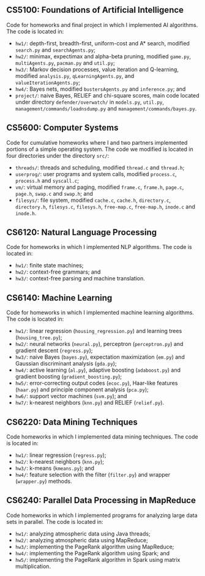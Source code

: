 ## CS5100: Foundations of Artificial Intelligence
Code for homeworks and final project in which I implemented AI algorithms. The code is located in:

* `hw1/`: depth-first, breadth-first, uniform-cost and A\* search, modified `search.py` and `searchAgents.py`;
* `hw2/`: minimax, expectimax and alpha-beta pruning, modified `game.py`, `multiAgents.py`, `pacman.py` and `util.py`;
* `hw3/`: Markov decision processes, value iteration and Q-learning, modified `analysis.py`, `qLearningAgents.py`, and `valueIterationAgents.py`;
* `hw4/`: Bayes nets, modified `bustersAgents.py` and `inference.py`; and
* `project/`: naive Bayes, RELIEF and chi-square scores, main code located under directory `defender/overwatch/` in `models.py`, `util.py`, `management/commands/loadnsdump.py` and `management/commands/bayes.py`. 

## CS5600: Computer Systems
Code for cumulative homeworks where I and two partners implemented portions of a simple operating system. The code we modified is located in four directories under the directory `src/`:

* `threads/`: threads and scheduling, modified `thread.c` and `thread.h`;
* `userprog/`: user programs and system calls, modified `process.c`, ` process.h` and `syscall.c`;
* `vm/`: virtual memory and paging, modified `frame.c`, `frame.h`, `page.c`, `page.h`, `swap.c` and `swap.h`; and
* `filesys/`: file system, modified `cache.c`, `cache.h`, `directory.c`, `directory.h`, `filesys.c`, `filesys.h`, `free-map.c`, `free-map.h`, `inode.c` and `inode.h`.

## CS6120: Natural Language Processing
Code for homeworks in which I implemented NLP algorithms. The code is located in:

* `hw1/`: finite state machines;
* `hw2/`: context-free grammars; and
* `hw3/`: context-free parsing and machine translation.

## CS6140: Machine Learning
Code for homeworks in which I implemented machine learning algorithms. The code is located in:

* `hw1/`: linear regression (`housing_regression.py`) and learning trees (`housing_tree.py`);
* `hw2/`: neural networks (`neural.py`), perceptron (`perceptron.py`) and gradient descent (`regress.py`);
* `hw3/`: naive Bayes (`bayes.py`), expectation maximization (`em.py`) and Gaussian discriminant analysis (`gda.py`);
* `hw4/`: active learning (`al.py`), adaptive boosting (`adaboost.py`) and gradient boosting (`gradient_boosting.py`);
* `hw5/`: error-correcting output codes (`ecoc.py`), Haar-like features (`haar.py`) and principle component analysis (`pca.py`);
* `hw6/`: support vector machines (`svm.py`); and
* `hw7/`: k-nearest neighbors (`knn.py`) and RELIEF (`relief.py`).

## CS6220: Data Mining Techniques
Code homeworks in which I implemented data mining techniques. The code is located in:

* `hw1/`: linear regression (`regress.py`);
* `hw2/`: k-nearest neighbors (`knn.py`);
* `hw3/`: k-means (`kmeans.py`); and
* `hw4/`: feature selection with the filter (`filter.py`) and wrapper (`wrapper.py`) methods.

## CS6240: Parallel Data Processing in MapReduce
Code homeworks in which I implemented programs for analyzing large data sets in parallel. The code is located in:

* `hw1/`: analyzing atmospheric data using Java threads;
* `hw2/`: analyzing atmospheric data using MapReduce;
* `hw3/`: implementing the PageRank algorithm using MapReduce;
* `hw4/`: implementing the PageRank algorithm using Spark; and
* `hw5/`: implementing the PageRank algorithm in Spark using matrix multiplication.
